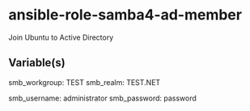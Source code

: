 # ansible-role-samba4-ad-member
Join Ubuntu to Active Directory

## Variable(s)

smb_workgroup: TEST
smb_realm: TEST.NET
  
smb_username: administrator
smb_password: password